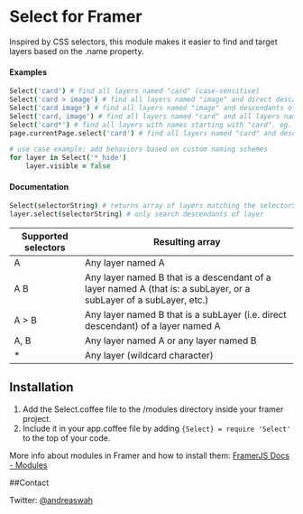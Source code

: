 # Select for Framer

Inspired by CSS selectors, this module makes it easier to find and target layers based on the .name property.


#### Examples
```coffeescript
Select('card') # find all layers named "card" (case-sensitive)
Select('card > image') # find all layers named "image" and direct descandant of layers named "card"
Select('card image') # find all layers named "image" and descendants of layers named "container"
Select('card, image') # find all layers named "card" and all layers named "image"
Select('card*') # find all layers with names starting with "card". eg. card1,card2,card3 etc.
page.currentPage.select('card') # find all layers named "card" and descendants of the current page 

# use case example: add behaviors based on custom naming schemes
for layer in Select('*_hide')
    layer.visible = false

```
#### Documentation
```coffeescript
Select(selectorString) # returns array of layers matching the selectorString
layer.select(selectorString) # only search descendants of layer
```

| Supported selectors      |  Resulting array |
| ------------- | ------------- |
| A    | Any layer named A |
| A B    | Any layer named B that is a descendant of a layer named A (that is: a subLayer, or a subLayer of a subLayer, etc.)  |
| A > B  | Any layer named B that is a subLayer (i.e. direct descendant) of a layer named A  |
| A, B  | Any layer named A or any layer named B |
| *  | Any layer (wildcard character) |

## Installation

1. Add the Select.coffee file to the /modules directory inside your framer project.
2. Include it in your app.coffee file by adding ```{Select} = require 'Select'``` to the top of your code.

More info about modules in Framer and how to install them: [FramerJS Docs - Modules](http://framerjs.com/docs/#modules.modules)

##Contact

Twitter: [@andreaswah](http://twitter.com/andreaswah)
